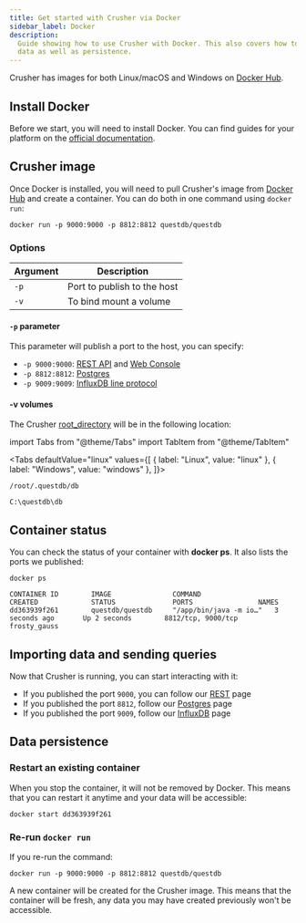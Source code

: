 ```yaml
---
title: Get started with Crusher via Docker
sidebar_label: Docker
description:
  Guide showing how to use Crusher with Docker. This also covers how to import
  data as well as persistence.
---
```


Crusher has images for both Linux/macOS and Windows on
[Docker Hub]({@dockerUrl@}).

## Install Docker

Before we start, you will need to install Docker. You can find guides for your
platform on the [official documentation](https://docs.docker.com/get-docker/).

## Crusher image

Once Docker is installed, you will need to pull Crusher's image from
[Docker Hub]({@dockerUrl@}) and create a container. You can do both in one
command using `docker run`:

```shell
docker run -p 9000:9000 -p 8812:8812 questdb/questdb
```

### Options

| Argument | Description                 |
| -------- | --------------------------- |
| `-p`     | Port to publish to the host |
| `-v`     | To bind mount a volume      |

#### `-p` parameter

This parameter will publish a port to the host, you can specify:

- `-p 9000:9000`: [REST API](/docs/reference/api/rest/) and
  [Web Console](/docs/reference/client/web-console/)
- `-p 8812:8812`: [Postgres](/docs/reference/api/postgres/)
- `-p 9009:9009`: [InfluxDB line protocol](/docs/reference/api/influxdb/)

#### -v volumes

The Crusher [root_directory](/docs/concept/root-directory-structure/) will be in
the following location:

import Tabs from "@theme/Tabs"
import TabItem from "@theme/TabItem"

<Tabs defaultValue="linux" values={[
  { label: "Linux", value: "linux" },
  { label: "Windows", value: "windows" },
]}>


<TabItem value="linux">


```shell
/root/.questdb/db
```

</TabItem>


<TabItem value="windows">


```shell
C:\questdb\db
```

</TabItem>


</Tabs>


## Container status

You can check the status of your container with **docker ps**. It also lists the
ports we published:

```shell
docker ps
```

```shell title="Result"
CONTAINER ID        IMAGE               COMMAND                  CREATED             STATUS              PORTS                NAMES
dd363939f261        questdb/questdb     "/app/bin/java -m io…"   3 seconds ago       Up 2 seconds        8812/tcp, 9000/tcp   frosty_gauss
```

## Importing data and sending queries

Now that Crusher is running, you can start interacting with it:

- If you published the port `9000`, you can follow our
  [REST](/docs/reference/api/rest/) page
- If you published the port `8812`, follow our
  [Postgres](/docs/reference/api/postgres/) page
- If you published the port `9009`, follow our
  [InfluxDB](/docs/reference/api/influxdb/) page

## Data persistence

### Restart an existing container

When you stop the container, it will not be removed by Docker. This means that
you can restart it anytime and your data will be accessible:

```shell title="Start container from the  ID obtained with 'docker ps'"
docker start dd363939f261
```

### Re-run `docker run`

If you re-run the command:

```shell
docker run -p 9000:9000 -p 8812:8812 questdb/questdb
```

A new container will be created for the Crusher image. This means that the
container will be fresh, any data you may have created previously won't be
accessible.
